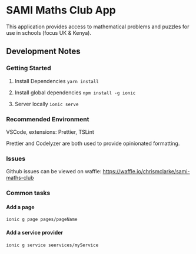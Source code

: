 # SAMI Maths Club App

This application provides access to mathematical problems and puzzles for use in schools (focus UK & Kenya).

## Development Notes

### Getting Started

1. Install Dependencies
   `yarn install`

2. Install global dependencies
   `npm install -g ionic`

3. Server locally
   `ionic serve`

### Recommended Environment

VSCode, extensions: Prettier, TSLint

Prettier and Codelyzer are both used to provide opinionated formatting.

### Issues

Github issues can be viewed on waffle: https://waffle.io/chrismclarke/sami-maths-club

### Common tasks

#### Add a page

`ionic g page pages/pageName`

#### Add a service provider

`ionic g service seervices/myService`
